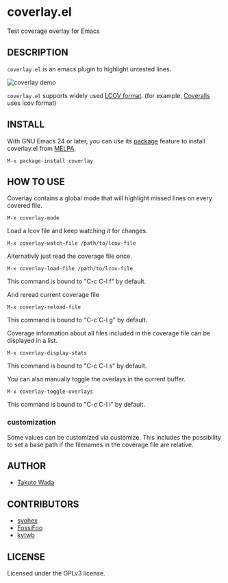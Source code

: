 coverlay.el
================================

Test coverage overlay for Emacs


DESCRIPTION
---------------------------------------
`coverlay.el` is an emacs plugin to highlight untested lines.

![coverlay demo](https://raw.githubusercontent.com/twada/coverlay.el/master/img/coverlay_demo.png "coverlay demo")

`coverlay.el` supports widely used [LCOV format](http://ltp.sourceforge.net/coverage/lcov/geninfo.1.php). (for example, [Coveralls](https://coveralls.io/) uses lcov format)


INSTALL
---------------------------------------

With GNU Emacs 24 or later, you can use its [package](https://www.gnu.org/software/emacs/manual/html_node/emacs/Packages.html) feature to install coverlay.el from [MELPA](http://melpa.org/).

    M-x package-install coverlay


HOW TO USE
---------------------------------------

Coverlay contains a global mode that will highlight missed lines on every covered file.

    M-x coverlay-mode


Load a lcov file and keep watching it for changes.

    M-x coverlay-watch-file /path/to/lcov-file


Alternativly just read the coverage file once.

    M-x coverlay-load-file /path/to/lcov-file

This command is bound to "C-c C-l f" by default.

And reread current coverage file

    M-x coverlay-reload-file

This command is bound to "C-c C-l g" by default.


Coverage information about all files included in the coverage file can be displayed in a list.

    M-x coverlay-display-stats

This command is bound to "C-c C-l s" by default.


You can also manually toggle the overlays in the current buffer.

    M-x coverlay-toggle-overlays

This command is bound to "C-c C-l l" by default.


### customization

Some values can be customized via customize. This includes the possibility to set a base path if the filenames in the coverage file are relative.



AUTHOR
---------------------------------------
* [Takuto Wada](http://github.com/twada)


CONTRIBUTORS
---------------------------------------
* [syohex](https://github.com/syohex)
* [FossiFoo](https://github.com/fossifoo)
* [kytwb](https://github.com/kytwb)


LICENSE
---------------------------------------
Licensed under the GPLv3 license.
